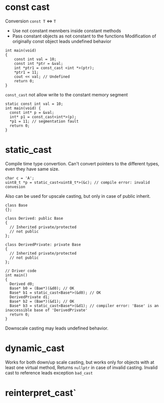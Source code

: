 # const cast
Conversion `const T` <=> `T`
- Use not constant mennbers inside constant methods
- Pass constant objects as not constant to the functions
Modification of originally const object leads undefined behavior
```
int main(void)
{
    const int val = 10;
    const int *ptr = &val;
    int *ptr1 = const_cast <int *>(ptr);
    *ptr1 = 11;
    cout << val; // Undefined
    return 0;
}
```
`const_cast` not allow write to the constant memory segment
```
static const int val = 10;
int main(void) {
  const int* p = &val;
  int* p1 = const_cast<int*>(p);
  *p1 = 11; // segmentation fault
  return 0;
}
```
# static_cast
Compile time type convertion.
Can't convert pointers to the different types, even they have same size.
```
char c = 'A';
uint8_t *p = static_cast<uint8_t*>(&c); // compile error: invalid convesion
```
Also can be used for upscale casting, but only in case of public inherit.
```
class Base 
{};

class Derived: public Base 
{ 
  // Inherited private/protected 
  // not public
};

class DerivedPrivate: private Base 
{ 
  // Inherited private/protected 
  // not public
};

// Driver code
int main()
{    
  Derived d0;
  Base* b0 = (Bae*)(&d0); // OK
  Base* b1 = static_cast<Base*>(&d0); // OK
  DerivedPrivate d1;
  Base* b2 = (Bae*)(&d1); // OK
  Base* b3 = static_cast<Base*>(&d1); // compiler error: 'Base' is an inaccessible base of 'DerivedPrivate'
  return 0;
}
```
Downscale casting may leads undefined behavior.
# dynamic_cast
Works for both down/up scale casting, but works only for objects with at least one virtual method,
Returns `nullptr` in case of invalid casting.
Invalid cast to reference leads exception `bad_cast`
# reinterpret_cast`
